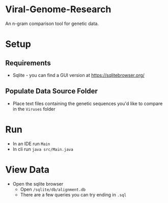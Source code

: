 # Viral-Genome-Research
An n-gram comparison tool for genetic data.

# Setup
## Requirements
* Sqlite - you can find a GUI version at https://sqlitebrowser.org/

## Populate Data Source Folder
* Place text files containing the genetic sequences you'd like to compare in the `Viruses` folder

# Run
* In an IDE run `Main`
* In cli run `java src/Main.java`

# View Data
* Open the sqlite browser
    * Open `/sqlite/db/alignment.db`
    * There are a few queries you can try ending in `.sql`